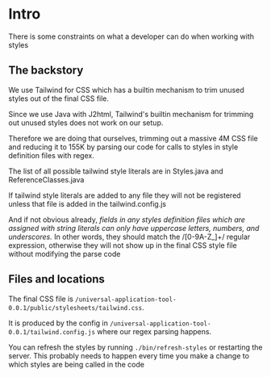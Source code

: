 # Intro

There is some constraints on what a developer can do when working with styles

## The backstory

We use Tailwind for CSS which has a builtin mechanism to trim unused styles out of the final CSS file.

Since we use Java with J2html, Tailwind's builtin mechanism for trimming out unused styles does not work on our setup.

Therefore we are doing that ourselves, trimming out a massive 4M CSS file and reducing it to 155K
by parsing our code for calls to styles in style definition files with regex.

The list of all possible tailwind style literals are in Styles.java and ReferenceClasses.java

If tailwind style literals are added to any file they will not be registered unless that file is added
in the tailwind.config.js

And if not obvious already, *fields in any styles definition files which are assigned with string literals can only have uppercase letters, 
	numbers, and underscores.* In other words, they should match the /[0-9A-Z_]+/ regular expression, otherwise they will not 
	show up in the final CSS style file without modifying the parse code

## Files and locations

The final CSS file is `/universal-application-tool-0.0.1/public/stylesheets/tailwind.css`.

It is produced by the config in `/universal-application-tool-0.0.1/tailwind.config.js` where our regex parsing happens.

You can refresh the styles by running `./bin/refresh-styles` or restarting the server. This probably needs to happen every time 
you make a change to which styles are being called in the code
